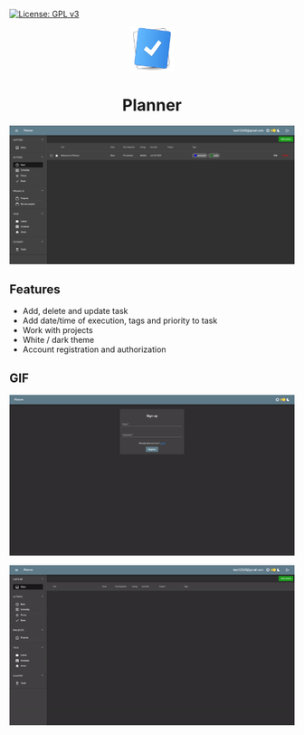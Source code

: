[![License: GPL v3](https://img.shields.io/badge/License-GPL%20v3-blue.svg)](https://github.com/fan1ech00/planner/blob/master/LICENSE)

<div align="center">
  <span align="center"> <img width="80" height="80" class="center" src="./data/icon.svg" alt="Icon"></span>
  <h1 align="center">Planner</h1>
</div>

![Planner Screenshot](./data/planner-screenshot.png)

## Features

- Add, delete and update task
- Add date/time of execution, tags and priority to task
- Work with projects
- White / dark theme
- Account registration and authorization

## GIF

![Auth gif](./data/auth.gif)

![Add action gif](./data/add-action.gif)